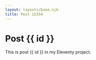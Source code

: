 ```yaml
---
layout: layouts/base.njk
title: Post 15354
---
```


# Post {{ id }}

This is post {{ id }} in my Eleventy project.
